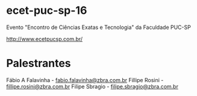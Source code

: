 # ecet-puc-sp-16
Evento "Encontro de Ciências Exatas e Tecnologia" da Faculdade PUC-SP

http://www.ecetpucsp.com.br/

# Palestrantes

Fábio A Falavinha - fabio.falavinha@zbra.com.br
Fillipe Rosini - fillipe.rosini@zbra.com.br
Filipe Sbragio - filipe.sbragio@zbra.com.br



